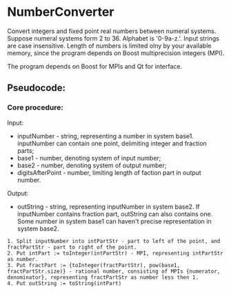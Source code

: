 # NumberConverter
Convert integers and fixed point real numbers between numeral systems. Suppose numeral systems form 2 to 36. Alphabet is '0-9a-z\.'. Input strings are case insensitive. Length of numbers is limited olny by your available memory, since the program depends on Boost multiprecision integers (MPI).

The program depends on Boost for MPIs and Qt for interface.

## Pseudocode:
### Core procedure:
Input: 
- inputNumber - string, representing a number in system base1. inputNumber can contain one point, delimiting integer and fraction parts;
- base1 - number, denoting system of input number;
- base2 - number, denoting system of output number;
- digitsAfterPoint - number, limiting length of faction part in output number.

Output:
- outString - string, representing inputNumber in system base2. If inputNumber contains fraction part, outString can also contains one.  Some number in system base1 can haven't precise representation in system base2.

```
1. Split inputNumber into intPartStr - part to left of the point, and fractPartStr - part to right of the point.
2. Put intPart := toInteger(intPartStr) - MPI, representing intPartStr as number.
3. Put fractPart := {toInteger(fractPartStr), pow(base1, fractPartStr.size)} - rational number, consisting of MPIs {numerator, denominator}, representing fractPartStr as number less then 1.
4. Put outString := toString(intPart)
```
